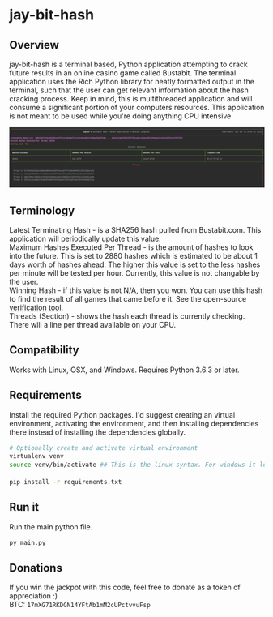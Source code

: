 # jay-bit-hash
## Overview
jay-bit-hash is a terminal based, Python application attempting to crack future results in an online casino game called Bustabit. The terminal application uses the Rich Python library for neatly formatted output in the terminal, such that the user can get relevant information about the hash cracking process. Keep in mind, this is multithreaded application and will consume a significant portion of your computers resources. This application is not meant to be used while you're doing anything CPU intensive.  

![Terminal](https://github.com/Jay-ArBrouillard/jay-bit-hash/blob/master/terminal.PNG?raw=true)

## Terminology
Latest Terminating Hash - is a SHA256 hash pulled from Bustabit.com. This application will periodically update this value.  
Maximum Hashes Executed Per Thread - is the amount of hashes to look into the future. This is set to 2880 hashes which is estimated to be about 1 days worth of hashes ahead. The higher this value is set to the less hashes per minute will be tested per hour. Currently, this value is not changable by the user.  
Winning Hash - if this value is not N/A, then you won. You can use this hash to find the result of all games that came before it. See the open-source [verification tool](https://jsfiddle.net/Dexon95/2fmuxLza/show).  
Threads (Section) - shows the hash each thread is currently checking. There will a line per thread available on your CPU.

## Compatibility
Works with Linux, OSX, and Windows. Requires Python 3.6.3 or later.

## Requirements
Install the required Python packages. I'd suggest creating an virtual environment, activating the environment, and then installing dependencies there instead of installing the dependencies globally.

```sh
# Optionally create and activate virtual environment
virtualenv venv
source venv/bin/activate ## This is the linux syntax. For windows it look something like: venv\Scripts\activate

pip install -r requirements.txt
```

## Run it
Run the main python file.
```sh
py main.py
```

## Donations
If you win the jackpot with this code, feel free to donate as a token of appreciation :)  
BTC: `17mXG71RKDGN14YFtAb1mM2cUPctvvuFsp`
